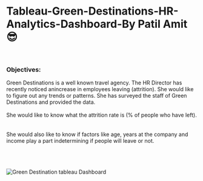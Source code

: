 # Tableau-Green-Destinations-HR-Analytics-Dashboard-By Patil Amit😎

<br>

### Objectives:

Green Destinations is a well known travel agency. The HR Director has recently noticed anincrease in employees leaving (attrition). She would like to figure out any trends or patterns. She has surveyed the staff of Green Destinations and provided the data.
<br />
<br />
She would like to know what the attrition rate is (% of people who have left).
<br />
<br />
<br />
She would also like to know if factors like age, years at the company and income play a part indetermining if people will leave or not.
<br />
<br />
<br />
<br />

![Green Destination tableau Dashboard](https://user-images.githubusercontent.com/94529852/195406734-67c42518-d18c-4422-b9da-d145ea698739.png)
